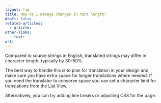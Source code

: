 ```yaml
---
layout: faq
title: How do I manage changes in text length?
draft: false
related-articles:
  - article:
other-links:
  - text:
url:
---
```



Compared to source strings in English, translated strings may differ in character length, typically by 30-50%.

The best way to handle this is to plan for translation in your design and make sure you have extra space for longer translations where needed. If you need the translator to conserve space you can set a character limit for translations from the List View.

Alternatively, you can try adding line breaks or adjusting CSS for the page.